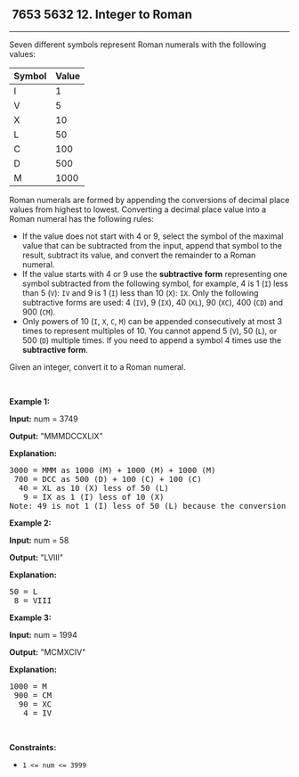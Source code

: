 <h2> 7653 5632
12. Integer to Roman</h2><hr><div><p>Seven different symbols represent Roman numerals with the following values:</p>

<table>
	<thead>
		<tr>
			<th>Symbol</th>
			<th>Value</th>
		</tr>
	</thead>
	<tbody>
		<tr>
			<td>I</td>
			<td>1</td>
		</tr>
		<tr>
			<td>V</td>
			<td>5</td>
		</tr>
		<tr>
			<td>X</td>
			<td>10</td>
		</tr>
		<tr>
			<td>L</td>
			<td>50</td>
		</tr>
		<tr>
			<td>C</td>
			<td>100</td>
		</tr>
		<tr>
			<td>D</td>
			<td>500</td>
		</tr>
		<tr>
			<td>M</td>
			<td>1000</td>
		</tr>
	</tbody>
</table>

<p>Roman numerals are formed by appending&nbsp;the conversions of&nbsp;decimal place values&nbsp;from highest to lowest. Converting a decimal place value into a Roman numeral has the following rules:</p>

<ul>
	<li>If the value does not start with 4 or&nbsp;9, select the symbol of the maximal value that can be subtracted from the input, append that symbol to the result, subtract its value, and convert the remainder to a Roman numeral.</li>
	<li>If the value starts with 4 or 9 use the&nbsp;<strong>subtractive form</strong>&nbsp;representing&nbsp;one symbol subtracted from the following symbol, for example,&nbsp;4 is 1 (<code>I</code>) less than 5 (<code>V</code>): <code>IV</code>&nbsp;and 9 is 1 (<code>I</code>) less than 10 (<code>X</code>): <code>IX</code>.&nbsp;Only the following subtractive forms are used: 4 (<code>IV</code>), 9 (<code>IX</code>),&nbsp;40 (<code>XL</code>), 90 (<code>XC</code>), 400 (<code>CD</code>) and 900 (<code>CM</code>).</li>
	<li>Only powers of 10 (<code>I</code>, <code>X</code>, <code>C</code>, <code>M</code>) can be appended consecutively at most 3 times to represent multiples of 10. You cannot append 5&nbsp;(<code>V</code>), 50 (<code>L</code>), or 500 (<code>D</code>) multiple times. If you need to append a symbol&nbsp;4 times&nbsp;use the <strong>subtractive form</strong>.</li>
</ul>

<p>Given an integer, convert it to a Roman numeral.</p>

<p>&nbsp;</p>
<p><strong class="example">Example 1:</strong></p>

<div class="example-block">
<p><strong>Input:</strong> <span class="example-io">num = 3749</span></p>

<p><strong>Output:</strong> <span class="example-io">"MMMDCCXLIX"</span></p>

<p><strong>Explanation:</strong></p>

<pre>3000 = MMM as 1000 (M) + 1000 (M) + 1000 (M)
 700 = DCC as 500 (D) + 100 (C) + 100 (C)
  40 = XL as 10 (X) less of 50 (L)
   9 = IX as 1 (I) less of 10 (X)
Note: 49 is not 1 (I) less of 50 (L) because the conversion is based on decimal places
</pre>
</div>

<p><strong class="example">Example 2:</strong></p>

<div class="example-block">
<p><strong>Input:</strong> <span class="example-io">num = 58</span></p>

<p><strong>Output:</strong> <span class="example-io">"LVIII"</span></p>

<p><strong>Explanation:</strong></p>

<pre>50 = L
 8 = VIII
</pre>
</div>

<p><strong class="example">Example 3:</strong></p>

<div class="example-block">
<p><strong>Input:</strong> <span class="example-io">num = 1994</span></p>

<p><strong>Output:</strong> <span class="example-io">"MCMXCIV"</span></p>

<p><strong>Explanation:</strong></p>

<pre>1000 = M
 900 = CM
  90 = XC
   4 = IV
</pre>
</div>

<p>&nbsp;</p>
<p><strong>Constraints:</strong></p>

<ul>
	<li><code>1 &lt;= num &lt;= 3999</code></li>
</ul>
</div>